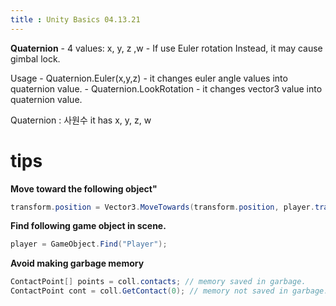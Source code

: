```yaml
---
title : Unity Basics 04.13.21
---
```






**Quaternion**
    - 4 values: x, y, z ,w
    - If use Euler rotation Instead, it may cause gimbal lock.

Usage
    - Quaternion.Euler(x,y,z) 
        - it changes euler angle values into quaternion value.
    - Quaternion.LookRotation
        - it changes vector3 value into quaternion value.

Quaternion : 사원수
it has x, y, z, w



# tips

**Move toward the following object"**
```cs
transform.position = Vector3.MoveTowards(transform.position, player.transform.position, 5 * Time.deltaTime);
```


**Find following game object in scene.**
```cs
player = GameObject.Find("Player");
```

**Avoid making garbage memory**
```cs
ContactPoint[] points = coll.contacts; // memory saved in garbage.
ContactPoint cont = coll.GetContact(0); // memory not saved in garbage.
```




